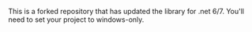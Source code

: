 This is a forked repository that has updated the library for .net 6/7. You'll need to set your project to windows-only. 
